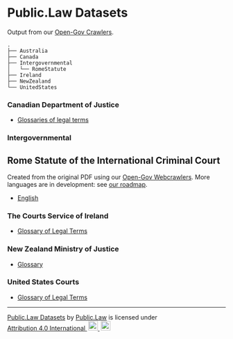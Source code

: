 # Public.Law Datasets


Output from our [Open-Gov Crawlers](https://github.com/public-law/open-gov-crawlers).


```
.
├── Australia
├── Canada
├── Intergovernmental
│   └── RomeStatute
├── Ireland
├── NewZealand
└── UnitedStates
```


### Canadian Department of Justice

* [Glossaries of legal terms](https://github.com/public-law/datasets/blob/master/Canada/doj-glossaries.json)



### Intergovernmental 

## Rome Statute of the International Criminal Court

Created from the original PDF using our [Open-Gov Webcrawlers](https://github.com/public-law/open-gov-crawlers).
More languages are in development: see
[our roadmap](https://github.com/orgs/public-law/projects/9/views/2).

* [English](https://github.com/public-law/datasets/blob/master/Intergovernmental/RomeStatute/RomeStatute.json)



### The Courts Service of Ireland

* [Glossary of Legal Terms](https://github.com/public-law/datasets/blob/master/Ireland/courts-glossary.json)



### New Zealand Ministry of Justice

* [Glossary](https://github.com/public-law/datasets/blob/master/NewZealand/justice-glossary.json)



### United States Courts

* [Glossary of Legal Terms](https://github.com/public-law/datasets/blob/master/UnitedStates/us-courts-glossary.json)



----

<p xmlns:cc="http://creativecommons.org/ns#" xmlns:dct="http://purl.org/dc/terms/">
  <a property="dct:title" rel="cc:attributionURL" href="https://github.com/public-law/datasets">Public.Law Datasets</a> by <a rel="cc:attributionURL dct:creator" property="cc:attributionName" href="https://public.law">Public.Law</a> is licensed under <a href="http://creativecommons.org/licenses/by/4.0/?ref=chooser-v1" target="_blank" rel="license noopener noreferrer" style="display:inline-block;">Attribution 4.0 International
    <img style="height:22px!important;margin-left:3px;" src="https://mirrors.creativecommons.org/presskit/icons/cc.svg">
    <img style="height:22px!important; margin-left:3px;" src="https://mirrors.creativecommons.org/presskit/icons/by.svg">
  </a>
</p>
